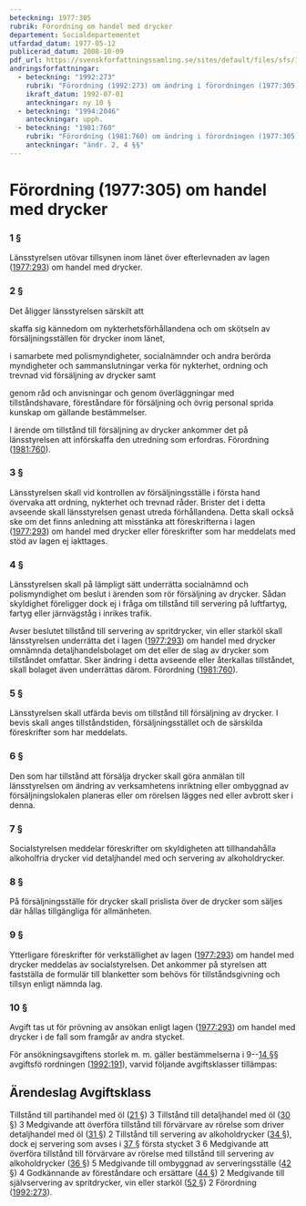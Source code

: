 ```yaml
---
beteckning: 1977:305
rubrik: Förordning om handel med drycker
departement: Socialdepartementet
utfardad_datum: 1977-05-12
publicerad_datum: 2008-10-09
pdf_url: https://svenskforfattningssamling.se/sites/default/files/sfs/1977-05/SFS1977-305.pdf
andringsforfattningar:
  - beteckning: "1992:273"
    rubrik: "Förordning (1992:273) om ändring i förordningen (1977:305) om handel med drycker"
    ikraft_datum: 1992-07-01
    anteckningar: ny 10 §
  - beteckning: "1994:2046"
    anteckningar: upph.
  - beteckning: "1981:760"
    rubrik: "Förordning (1981:760) om ändring i förordningen (1977:305) om handel med drycker"
    anteckningar: "ändr. 2, 4 §§"
---
```


# Förordning (1977:305) om handel med drycker

### 1 §

Länsstyrelsen utövar tillsynen inom länet över efterlevnaden av lagen ([1977:293](https://selex.se/eli/sfs/1977/293)) om handel med drycker.

### 2 §

Det åligger länsstyrelsen särskilt att

skaffa sig kännedom om nykterhetsförhållandena och om skötseln av försäljningsställen för drycker inom länet,

i samarbete med polismyndigheter, socialnämnder och andra berörda myndigheter och sammanslutningar verka för nykterhet, ordning och trevnad vid försäljning av drycker samt

genom råd och anvisningar och genom överläggningar med tillståndshavare, föreståndare för försäljning och övrig personal sprida kunskap om gällande bestämmelser.

I ärende om tillstånd till försäljning av drycker ankommer det på länsstyrelsen att införskaffa den utredning som erfordras. Förordning ([1981:760](https://selex.se/eli/sfs/1981/760)).

### 3 §

Länsstyrelsen skall vid kontrollen av försäljningsställe i första hand övervaka att ordning, nykterhet och trevnad råder. Brister det i detta avseende skall länsstyrelsen genast utreda förhållandena. Detta skall också ske om det finns anledning att misstänka att föreskrifterna i lagen ([1977:293](https://selex.se/eli/sfs/1977/293)) om handel med drycker eller föreskrifter som har meddelats med stöd av lagen ej iakttages.

### 4 §

Länsstyrelsen skall på lämpligt sätt underrätta socialnämnd och polismyndighet om beslut i ärenden som rör försäljning av drycker. Sådan skyldighet föreligger dock ej i fråga om tillstånd till servering på luftfartyg, fartyg eller järnvägståg i inrikes trafik.

Avser beslutet tillstånd till servering av spritdrycker, vin eller starköl skall länsstyrelsen underrätta det i lagen ([1977:293](https://selex.se/eli/sfs/1977/293)) om handel med drycker omnämnda detaljhandelsbolaget om det eller de slag av drycker som tillståndet omfattar. Sker ändring i detta avseende eller återkallas tillståndet, skall bolaget även underrättas därom. Förordning ([1981:760](https://selex.se/eli/sfs/1981/760)).

### 5 §

Länsstyrelsen skall utfärda bevis om tillstånd till försäljning av drycker. I bevis skall anges tillståndstiden, försäljningsstället och de särskilda föreskrifter som har meddelats.

### 6 §

Den som har tillstånd att försälja drycker skall göra anmälan till länsstyrelsen om ändring av verksamhetens inriktning eller ombyggnad av försäljningslokalen planeras eller om rörelsen lägges ned eller avbrott sker i denna.

### 7 §

Socialstyrelsen meddelar föreskrifter om skyldigheten att tillhandahålla alkoholfria drycker vid detaljhandel med och servering av alkoholdrycker.

### 8 §

På försäljningsställe för drycker skall prislista över de drycker som säljes där hållas tillgängliga för allmänheten.

### 9 §

Ytterligare föreskrifter för verkställighet av lagen ([1977:293](https://selex.se/eli/sfs/1977/293)) om handel med drycker meddelas av socialstyrelsen. Det ankommer på styrelsen att fastställa de formulär till blanketter som behövs för tillståndsgivning och tillsyn enligt nämnda lag.

### 10 §

Avgift tas ut för prövning av ansökan enligt lagen ([1977:293](https://selex.se/eli/sfs/1977/293)) om handel med drycker i de fall som framgår av andra stycket.

För ansökningsavgiftens storlek m. m. gäller bestämmelserna i 9--[14 §](#14)§ avgiftsfö rordningen ([1992:191](https://selex.se/eli/sfs/1992/191)), varvid följande avgiftsklasser tillämpas:

## Ärendeslag                                      Avgiftsklass

Tillstånd till partihandel med öl ([21 §](#21))                3 Tillstånd till detaljhandel med öl ([30 §](#30))               3 Medgivande att överföra tillstånd till förvärvare av rörelse  som driver detaljhandel med öl ([31 §](#31))                       2 Tillstånd till servering av alkoholdrycker ([34 §](#34)), dock ej  servering som avses i [37 §](#37) första stycket 3                       6 Medgivande att överföra tillstånd till förvärvare av rörelse  med tillstånd till servering av alkoholdrycker ([36 §](#36))                      5 Medgivande till ombyggnad av serveringsställe ([42 §](#42))    4 Godkännande av föreståndare och ersättare ([44 §](#44))        2 Medgivande till självservering av spritdrycker, vin eller  starköl ([52 §](#52))                               2 Förordning ([1992:273](https://selex.se/eli/sfs/1992/273)).